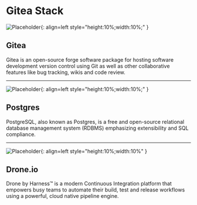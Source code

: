 # Gitea Stack

![Placeholder](/img/logos/gitea.png){: align=left style="height:10%;width:10%;" }

## Gitea
Gitea is an open-source forge software package for hosting software development version control using Git as well as other collaborative features like bug tracking, wikis and code review. 

---

![Placeholder](/img/logos/postgres.png){: align=left style="height:10%;width:10%;" }

## Postgres
PostgreSQL, also known as Postgres, is a free and open-source relational database management system (RDBMS) emphasizing extensibility and SQL compliance. 

---

![Placeholder](/img/logos/drone-io.svg){: align=left style="height:10%;width:10%" }

## Drone.io
Drone by Harness™ is a modern Continuous Integration platform that empowers busy teams to automate their build, test and release workflows using a powerful, cloud native pipeline engine.